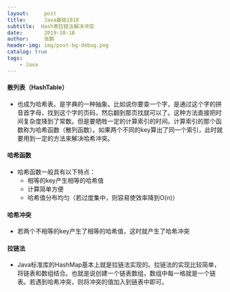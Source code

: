 ```yaml
---
layout:     post 
title:      Java基础1018
subtitle:  Hash表拉链法解决冲突
date:       2019-10-18
author:     张鹏
header-img: img/post-bg-debug.png
catalog: true   
tags:                         
    - Java
---
```


#### 散列表（HashTable）

- 也成为哈希表。是字典的一种抽象。比如说你要查一个字，是通过这个字的拼音首字母，找到这个字的页码，然后翻到那页找就可以了。这种方法直接把时间复杂度降到了常数。但是要牺牲一定的计算索引的时间。计算索引的那个函数称为哈希函数（散列函数）。如果两个不同的key算出了同一个索引，此时就要用到一定的方法来解决哈希冲突。

#### 哈希函数

- 哈希函数一般具有以下特点：
   - 相等的key产生相等的哈希值
   - 计算简单方便
   - 哈希值分布均匀（若过度集中，则容易使效率降到O(n)）

#### 哈希冲突

- 若两个不相等的key产生了相等的哈希值，这时就产生了哈希冲突

#### 拉链法

- Java标准库的HashMap基本上就是拉链法实现的。拉链法的实现比较简单，将链表和数组结合。也就是说创建一个链表数组，数组中每一格就是一个链表。若遇到哈希冲突，则将冲突的值加入到链表中即可。